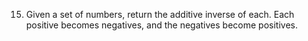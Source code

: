15. Given a set of numbers, return the additive inverse of each. Each positive becomes negatives, and the negatives become positives.